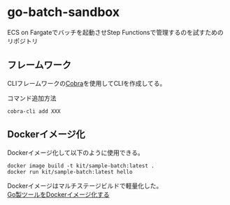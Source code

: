 # go-batch-sandbox
ECS on Fargateでバッチを起動させStep Functionsで管理するのを試すためのリポジトリ

## フレームワーク
CLIフレームワークの[Cobra](https://cobra.dev/)を使用してCLIを作成してる。

コマンド追加方法
```
cobra-cli add XXX
```

## Dockerイメージ化
Dockerイメージ化して以下のように使用できる。
```
docker image build -t kit/sample-batch:latest .
docker run kit/sample-batch:latest hello
```
Dockerイメージはマルチステージビルドで軽量化した。  
[Go製ツールをDockerイメージ化する](https://zenn.dev/kyoh86/articles/0561dd14d9dc1e572427)
